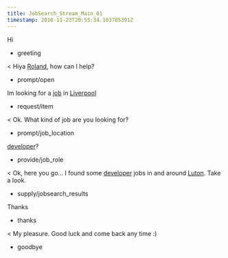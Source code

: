 ```yaml
---
title: JobSearch_Stream_Main_01
timestamp: 2016-11-23T20:55:34.103785391Z
---
```

Hi
* greeting

< Hiya [Roland](first_name), how can I help?
* prompt/open

Im looking for a [job](item_type) in [Liverpool](location)
* request/item

< Ok. What kind of job are you looking for?
* prompt/job_location

[developer](jobrole)?
* provide/job_role

< Ok, here you go...  I found some [developer](jobrole) jobs in and around [Luton](location). Take a look.
* supply/jobsearch_results

Thanks
* thanks

< My pleasure. Good luck and come back any time :)
* goodbye
